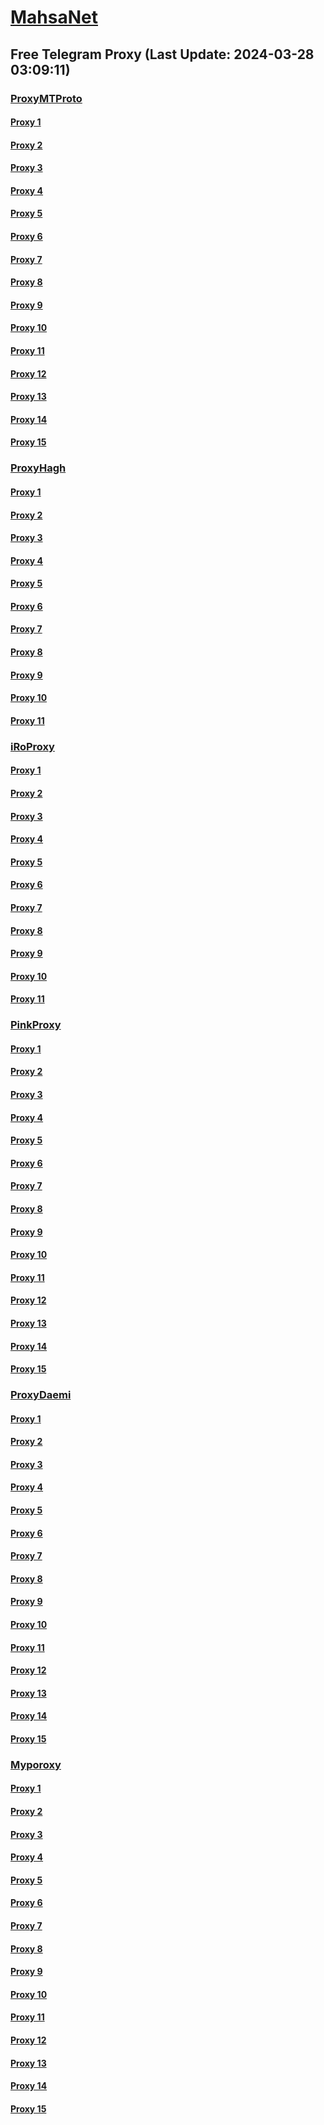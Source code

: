 
# [MahsaNet](https://t.me/mahsa_net)
## Free Telegram Proxy (Last Update: 2024-03-28 03:09:11)
### [ProxyMTProto](https://t.me/ProxyMTProto)
#### [Proxy 1](tg://proxy?server=37.27.28.80&port=8085&secret=FgMBAgABAAH8AwOG4kw63Q%3D%3D)
#### [Proxy 2](tg://proxy?server=91.107.143.75&port=443&secret=3fQ1mpsyX_HR5QhN8OD3U3s)
#### [Proxy 3](tg://proxy?server=142.132.166.2&port=443&secret=3fQ1mpsyX_HR5QhN8OD3U3s)
#### [Proxy 4](tg://proxy?server=89.35.131.55&port=8085&secret=FgMBAgABAAH8AwOG4kw63Q%3D%3D)
#### [Proxy 5](tg://proxy?server=89.35.131.45&port=8085&secret=FgMBAgABAAH8AwOG4kw63Q%3D%3D)
#### [Proxy 6](tg://proxy?server=89.35.131.44&port=8085&secret=FgMBAgABAAH8AwOG4kw63Q%3D%3D)
#### [Proxy 7](tg://proxy?server=89.35.131.23&port=8085&secret=FgMBAgABAAH8AwOG4kw63Q%3D%3D)
#### [Proxy 8](tg://proxy?server=89.35.131.25&port=8085&secret=FgMBAgABAAH8AwOG4kw63Q%3D%3D)
#### [Proxy 9](tg://proxy?server=89.35.131.32&port=8085&secret=FgMBAgABAAH8AwOG4kw63Q%3D%3D)
#### [Proxy 10](tg://proxy?server=49.13.159.91&port=4443&secret=FgMBAgABAAH8AwOG4kw63Q%3D%3D)
#### [Proxy 11](tg://proxy?server=94.130.169.92&port=4443&secret=FgMBAgABAAH8AwOG4kw63Q%3D%3D)
#### [Proxy 12](tg://proxy?server=DODGE-JEEP.IR.963-dodge-amf.com-rullet.CoM.iR.graysea.tK-ml.alert-GL-Tk.co.Uk.power-shell.sbs.&port=3443&secret=FgMBAgABAAH8AwOG4kw63Q==)
#### [Proxy 13](tg://proxy?server=64.52.81.80&port=3443&secret=FgMBAgABAAH8AwOG4kw63Q%3D%3D)
#### [Proxy 14](tg://proxy?server=INTHEN-AMEO.FG-ODHEL.OO.4813-cilo-nhj.org-pabje.org.ir.irhashtash.ml-pz.cfd-hb-pu.co.uk.blOs-0iks.inFo.&port=7443&secret=FgMBAgABAAH8AwOG4kw63Q%3D%3D)
#### [Proxy 15](tg://proxy?server=BESTPI-NGIN.TH-ETELE.GR.4813-cilo-nhj.org-pabje.org.ir.irhashtash.ml-pz.cfd-hb-pu.co.uk.blOs-1iks.inFo.&port=7443&secret=FgMBAgABAAH8AwOG4kw63Q%3D%3D)
### [ProxyHagh](https://t.me/ProxyHagh)
#### [Proxy 1](tg://proxy?server=65.21.70.131&port=8280&secret=FgMBAgABAAH8AwOG4kw63Q%3D%3D)
#### [Proxy 2](tg://proxy?server=65.21.70.131&port=8280&secret=FgMBAgABAAH8AwOG4kw63Q%3D%3D)
#### [Proxy 3](tg://proxy?server=65.21.70.131&port=8280&secret=FgMBAgABAAH8AwOG4kw63Q%3D%3D)
#### [Proxy 4](tg://proxy?server=65.21.70.131&port=8280&secret=FgMBAgABAAH8AwOG4kw63Q%3D%3D)
#### [Proxy 5](tg://proxy?server=65.21.70.131&port=8280&secret=FgMBAgABAAH8AwOG4kw63Q%3D%3D)
#### [Proxy 6](tg://proxy?server=65.21.70.131&port=8280&secret=FgMBAgABAAH8AwOG4kw63Q%3D%3D)
#### [Proxy 7](tg://proxy?server=65.21.70.131&port=8280&secret=FgMBAgABAAH8AwOG4kw63Q%3D%3D)
#### [Proxy 8](tg://proxy?server=65.21.70.131&port=8280&secret=FgMBAgABAAH8AwOG4kw63Q%3D%3D)
#### [Proxy 9](tg://proxy?server=65.21.70.131&port=8280&secret=FgMBAgABAAH8AwOG4kw63Q%3D%3D)
#### [Proxy 10](tg://proxy?server=65.21.70.131&port=8280&secret=FgMBAgABAAH8AwOG4kw63Q%3D%3D)
#### [Proxy 11](tg://proxy?server=65.21.70.131&port=8280&secret=FgMBAgABAAH8AwOG4kw63Q%3D%3D)
### [iRoProxy](https://t.me/iRoProxy)
#### [Proxy 1](tg://proxy?server=195.201.196.26&port=6&secret=FgMBAgABAAH8AwOG4kw63Q%3D%3D)
#### [Proxy 2](tg://proxy?server=178.63.67.28&port=6&secret=FgMBAgABAAH8AwOG4kw63Q%3D%3D)
#### [Proxy 3](tg://proxy?server=176.9.39.108&port=250&secret=FgMBAgABAAH8AwOG4kw63Q%3D%3D)
#### [Proxy 4](tg://proxy?server=146.59.158.139&port=250&secret=FgMBAgABAAH8AwOG4kw63Q%3D%3D)
#### [Proxy 5](tg://proxy?server=195.201.164.89&port=250&secret=FgMBAgABAAH8AwOG4kw63Q%3D%3D)
#### [Proxy 6](tg://proxy?server=176.9.238.184&port=250&secret=FgMBAgABAAH8AwOG4kw63Q%3D%3D)
#### [Proxy 7](tg://proxy?server=212.32.229.235&port=250&secret=FgMBAgABAAH8AwOG4kw63Q%3D%3D)
#### [Proxy 8](tg://proxy?server=159.69.62.58&port=250&secret=FgMBAgABAAH8AwOG4kw63Q%3D%3D)
#### [Proxy 9](tg://proxy?server=178.63.89.151&port=250&secret=FgMBAgABAAH8AwOG4kw63Q%3D%3D)
#### [Proxy 10](tg://proxy?server=144.76.83.123&port=250&secret=FgMBAgABAAH8AwOG4kw63Q%3D%3D)
#### [Proxy 11](tg://proxy?server=146.59.237.114&port=250&secret=FgMBAgABAAH8AwOG4kw63Q%3D%3D)
### [PinkProxy](https://t.me/PinkProxy)
#### [Proxy 1](tg://proxy?server=144.76.58.242&port=4045&secret=FgMBAgABAAH8AwOG4kw63Q==)
#### [Proxy 2](tg://proxy?server=49.13.89.91&port=4045&secret=FgMBAgABAAH8AwOG4kw63Q==)
#### [Proxy 3](tg://proxy?server=168.119.183.110&port=4045&secret=FgMBAgABAAH8AwOG4kw63Q==)
#### [Proxy 4](tg://proxy?server=116.202.25.125&port=4045&secret=FgMBAgABAAH8AwOG4kw63Q==)
#### [Proxy 5](tg://proxy?server=159.69.250.103&port=4045&secret=FgMBAgABAAH8AwOG4kw63Q==)
#### [Proxy 6](tg://proxy?server=167.235.197.224&port=4045&secret=FgMBAgABAAH8AwOG4kw63Q==)
#### [Proxy 7](tg://proxy?server=159.69.242.22&port=4045&secret=FgMBAgABAAH8AwOG4kw63Q==)
#### [Proxy 8](tg://proxy?server=49.13.7.32&port=4045&secret=FgMBAgABAAH8AwOG4kw63Q==)
#### [Proxy 9](tg://proxy?server=116.202.99.201&port=4045&secret=FgMBAgABAAH8AwOG4kw63Q==)
#### [Proxy 10](tg://proxy?server=49.13.133.175&port=4045&secret=FgMBAgABAAH8AwOG4kw63Q==)
#### [Proxy 11](tg://proxy?server=49.13.133.175&port=4045&secret=FgMBAgABAAH8AwOG4kw63Q==)
#### [Proxy 12](tg://proxy?server=49.13.89.91&port=4045&secret=FgMBAgABAAH8AwOG4kw63Q==)
#### [Proxy 13](tg://proxy?server=116.202.162.14&port=4045&secret=FgMBAgABAAH8AwOG4kw63Q==)
#### [Proxy 14](tg://proxy?server=176.9.151.20&port=4045&secret=FgMBAgABAAH8AwOG4kw63Q==)
#### [Proxy 15](tg://proxy?server=5.9.57.250&port=4045&secret=FgMBAgABAAH8AwOG4kw63Q==)
### [ProxyDaemi](https://t.me/ProxyDaemi)
#### [Proxy 1](tg://proxy?server=49.13.204.96&port=610&secret=FgMBAgABAAH8AwOG4kw63Q==)
#### [Proxy 2](tg://proxy?server=5.2.65.62&port=443&secret=FgMBAgABAAH8AwOG4kw63Q==)
#### [Proxy 3](tg://proxy?server=23.88.43.61&port=7502&secret=FgMBAgABAAH8AwOG4kw63Q==)
#### [Proxy 4](tg://proxy?server=77.238.246.158&port=443&secret=7hYDAQIAAQAB_AMDhuJMOt1zMTAxLmRpdmFyY2RuLmNvbRYDAQIAAQABAAAAAAAAAAAAAAAAAAAAAAAAQAAAAAAAAAAAAAAAAAAAAAAAAAA)
#### [Proxy 5](tg://proxy?server=195.201.109.244&port=250&secret=FgMBAgABAAH8AwOG4kw63Q%3D%3D)
#### [Proxy 6](tg://proxy?server=62.113.118.69&port=2030&secret=FgMBAgABAAH8AwOG4kw63Q==)
#### [Proxy 7](tg://proxy?server=116.203.190.54&port=610&secret=FgMBAgABAAH8AwOG4kw63Q==)
#### [Proxy 8](tg://proxy?server=49.13.146.185&port=610&secret=FgMBAgABAAH8AwOG4kw63Q==)
#### [Proxy 9](tg://proxy?server=95.217.12.229&port=8085&secret=FgMBAgABAAH8AwOG4kw63Q==)
#### [Proxy 10](tg://proxy?server=77.238.247.12&port=443&secret=7hYDAQIAAQAB_AMDhuJMOt1zMTAxLmRpdmFyY2RuLmNvbRYDAQIAAQABAAAAAAAAAAAAAAAAAAAAAAAAQAAAAAAAAAAAAAAAAAAAAAAAAAA)
#### [Proxy 11](tg://proxy?server=77.238.246.158&port=443&secret=7hYDAQIAAQAB_AMDhuJMOt1zMTAxLmRpdmFyY2RuLmNvbRYDAQIAAQABAAAAAAAAAAAAAAAAAAAAAAAAQAAAAAAAAAAAAAAAAAAAAAAAAAA)
#### [Proxy 12](tg://proxy?server=77.238.247.12&port=443&secret=7hYDAQIAAQAB_AMDhuJMOt1zMTAxLmRpdmFyY2RuLmNvbRYDAQIAAQABAAAAAAAAAAAAAAAAAAAAAAAAQAAAAAAAAAAAAAAAAAAAAAAAAAA)
#### [Proxy 13](tg://proxy?server=px.amirenzo.com&port=443&secret=ddb52529959fb03d1d9103c9e49beb8c53)
#### [Proxy 14](tg://proxy?server=px.amirenzo.com&port=443&secret=eeb52529959fb03d1d9103c9e49beb8c5373332e616d617a6f6e6177732e636f6d)
#### [Proxy 15](tg://proxy?server=px.amirenzo.com&port=443&secret=7rUlKZWfsD0dkQPJ5JvrjFNzMy5hbWF6b25hd3MuY29t)
### [Myporoxy](https://t.me/Myporoxy)
#### [Proxy 1](tg://proxy?server=cloudflare.com.nokia.com.co.uk.do_yo.want_to.clash_with.this.www.microsoft.com.there_is_no.place_like.localhost.www.bing.com.count_with_me.cyou.net.digikala.com.msn.com.bsi.ir.enamad.now_sudo.again_to_fight.everyone.i_am.the_internet.public-network.sbs.&port=2040&secret=FpABAiIBhwH8AwOG42xL3Q==)
#### [Proxy 2](tg://proxy?server=cloudflare.com.nokia.com.co.uk.do_yo.want_to.clash_with.this.www.microsoft.com.there_is_no.place_like.localhost.www.bing.com.count_with_me.cyou.net.digikala.com.msn.com.bsi.ir.now_sudo.again_to_fight.everyone.i_am.the_internet.mr-rango.sbs.&port=8770&secret=FpABAiIBhwH8AwOG42xL3Q==)
#### [Proxy 3](tg://proxy?server=cloudflare.com.nokia.com.co.uk.do_yo.want_to.clash_with.this.www.microsoft.com.there_is_no.place_like.localhost.www.bing.com.count_with_me.cyou.net.digikala.com.msn.com.bsi.ir.enamad.ir.now_sudo.again_to_fight.everyone.i_am.the_internet.voxin-moxin.sbs.&port=1201&secret=FpABAiIBhwH8AwOG42xL3Q==)
#### [Proxy 4](tg://proxy?server=cloudflare.com.nokia.com.co.uk.do_yo.want_to.clash_with.this.www.microsoft.com.there_is_no.place_like.localhost.www.bing.com.count_with_me.cyou.net.digikala.com.msn.com.bsi.ir.now_sudo.again_to_fight.everyone.i_am.the_internet.acrtros-barobas.sbs.&port=4550&secret=FpABAiIBhwH8AwOG42xL3Q==)
#### [Proxy 5](tg://proxy?server=cloudflare.com.nokia.com.co.uk.do_yo.want_to.clash_with.this.www.microsoft.com.there_is_no.place_like.localhost.www.bing.com.count_with_me.cyou.net.digikala.com.msn.com.bsi.ir.enamad.ir.now_sudo.again_to_fight.everyone.i_am.the_internet.regdal-cats.sbs.&port=7667&secret=FpABAiIBhwH8AwOG42xL3Q==)
#### [Proxy 6](tg://proxy?server=195.74.93.5&port=6550&secret=FpABAiIBhwH8AwOG42xL3Q==)
#### [Proxy 7](tg://proxy?server=cloudflare.com.nokia.com.co.uk.do_yo.want_to.clash_with.this.www.microsoft.com.there_is_no.place_like.localhost.www.bing.com.count_with_me.cyou.net.digikala.com.msn.com.bsi.ir.now_sudo.again_to_fight.everyone.i_am.the_internet.mr-rango.sbs.&port=8770&secret=FpABAiIBhwH8AwOG42xL3Q==)
#### [Proxy 8](tg://proxy?server=cloudflare.com.nokia.com.co.uk.do_yo.want_to.clash_with.this.www.microsoft.com.there_is_no.place_like.localhost.www.bing.com.count_with_me.cyou.net.digikala.com.msn.com.bsi.ir.enamad.ir.now_sudo.again_to_fight.everyone.i_am.the_internet.voxin-moxin.sbs.&port=1201&secret=FpABAiIBhwH8AwOG42xL3Q==)
#### [Proxy 9](tg://proxy?server=cloudflare.com.nokia.com.co.uk.do_yo.want_to.clash_with.this.www.microsoft.com.there_is_no.place_like.localhost.www.bing.com.count_with_me.cyou.net.digikala.com.msn.com.bsi.ir.now_sudo.again_to_fight.everyone.i_am.the_internet.acrtros-barobas.sbs.&port=4550&secret=FpABAiIBhwH8AwOG42xL3Q==)
#### [Proxy 10](tg://proxy?server=cloudflare.com.nokia.com.co.uk.do_yo.want_to.clash_with.this.www.microsoft.com.there_is_no.place_like.localhost.www.bing.com.count_with_me.cyou.net.digikala.com.msn.com.bsi.ir.enamad.ir.now_sudo.again_to_fight.everyone.i_am.the_internet.regdal-cats.sbs.&port=7667&secret=FpABAiIBhwH8AwOG42xL3Q==)
#### [Proxy 11](tg://proxy?server=cloudflare.com.nokia.com.co.uk.do_yo.want_to.clash_with.this.www.microsoft.com.there_is_no.place_like.localhost.www.bing.com.count_with_me.cyou.net.digikala.com.msn.com.bsi.ir.enamad.now_sudo.again_to_fight.everyone.i_am.the_internet.public-network.sbs.&port=2040&secret=FpABAiIBhwH8AwOG42xL3Q==)
#### [Proxy 12](tg://proxy?server=cloudflare.com.nokia.com.co.uk.do_yo.want_to.clash_with.this.www.microsoft.com.there_is_no.place_like.localhost.www.bing.com.count_with_me.cyou.net.digikala.com.msn.com.bsi.ir.now_sudo.again_to_fight.everyone.i_am.the_internet.mr-rango.sbs.&port=8770&secret=FpABAiIBhwH8AwOG42xL3Q==)
#### [Proxy 13](tg://proxy?server=cloudflare.com.nokia.com.co.uk.do_yo.want_to.clash_with.this.www.microsoft.com.there_is_no.place_like.localhost.www.bing.com.count_with_me.cyou.net.digikala.com.msn.com.bsi.ir.enamad.ir.now_sudo.again_to_fight.everyone.i_am.the_internet.voxin-moxin.sbs.&port=1201&secret=FpABAiIBhwH8AwOG42xL3Q==)
#### [Proxy 14](tg://proxy?server=195.74.93.5&port=6550&secret=FpABAiIBhwH8AwOG42xL3Q==)
#### [Proxy 15](tg://proxy?server=cloudflare.com.nokia.com.co.uk.do_yo.want_to.clash_with.this.www.microsoft.com.there_is_no.place_like.localhost.www.bing.com.count_with_me.cyou.net.digikala.com.msn.com.bsi.ir.now_sudo.again_to_fight.everyone.i_am.the_internet.mr-rango.sbs.&port=8770&secret=FpABAiIBhwH8AwOG42xL3Q==)

    